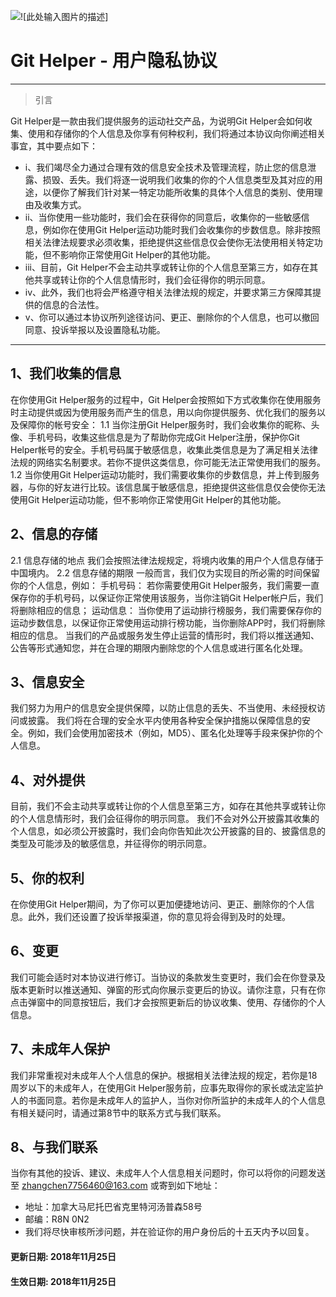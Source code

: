 ![!\[此处输入图片的描述\]][1]
# Git Helper - 用户隐私协议

------

> 引言

Git Helper是一款由我们提供服务的运动社交产品，为说明Git Helper会如何收集、使用和存储你的个人信息及你享有何种权利，我们将通过本协议向你阐述相关事宜，其中要点如下：
* i、我们竭尽全力通过合理有效的信息安全技术及管理流程，防止您的信息泄露、损毁、丢失。我们将逐一说明我们收集的你的个人信息类型及其对应的用途，以便你了解我们针对某一特定功能所收集的具体个人信息的类别、使用理由及收集方式。
* ii、当你使用一些功能时，我们会在获得你的同意后，收集你的一些敏感信息，例如你在使用Git Helper运动功能时我们会收集你的步数信息。除非按照相关法律法规要求必须收集，拒绝提供这些信息仅会使你无法使用相关特定功能，但不影响你正常使用Git Helper的其他功能。
* iii、目前，Git Helper不会主动共享或转让你的个人信息至第三方，如存在其他共享或转让你的个人信息情形时，我们会征得你的明示同意。
* iv、此外，我们也将会严格遵守相关法律法规的规定，并要求第三方保障其提供的信息的合法性。
* v、你可以通过本协议所列途径访问、更正、删除你的个人信息，也可以撤回同意、投诉举报以及设置隐私功能。

------

## 1、我们收集的信息

在你使用Git Helper服务的过程中，Git Helper会按照如下方式收集你在使用服务时主动提供或因为使用服务而产生的信息，用以向你提供服务、优化我们的服务以及保障你的帐号安全：
1.1
当你注册Git Helper服务时，我们会收集你的昵称、头像、手机号码，收集这些信息是为了帮助你完成Git Helper注册，保护你Git Helper帐号的安全。手机号码属于敏感信息，收集此类信息是为了满足相关法律法规的网络实名制要求。若你不提供这类信息，你可能无法正常使用我们的服务。
1.2
当你使用Git Helper运动功能时，我们需要收集你的步数信息，并上传到服务器，与你的好友进行比较。该信息属于敏感信息，拒绝提供这些信息仅会使你无法使用Git Helper运动功能，但不影响你正常使用Git Helper的其他功能。

## 2、信息的存储

2.1
信息存储的地点
我们会按照法律法规规定，将境内收集的用户个人信息存储于中国境内。
2.2
信息存储的期限
一般而言，我们仅为实现目的所必需的时间保留你的个人信息，例如：
手机号码： 若你需要使用Git Helper服务，我们需要一直保存你的手机号码，以保证你正常使用该服务，当你注销Git Helper帐户后，我们将删除相应的信息；
运动信息： 当你使用了运动排行榜服务，我们需要保存你的运动步数信息，以保证你正常使用运动排行榜功能，当你删除APP时，我们将删除相应的信息。
当我们的产品或服务发生停止运营的情形时，我们将以推送通知、公告等形式通知您，并在合理的期限内删除您的个人信息或进行匿名化处理。
## 3、信息安全

我们努力为用户的信息安全提供保障，以防止信息的丢失、不当使用、未经授权访问或披露。
我们将在合理的安全水平内使用各种安全保护措施以保障信息的安全。例如，我们会使用加密技术（例如，MD5）、匿名化处理等手段来保护你的个人信息。
## 4、对外提供

目前，我们不会主动共享或转让你的个人信息至第三方，如存在其他共享或转让你的个人信息情形时，我们会征得你的明示同意。
我们不会对外公开披露其收集的个人信息，如必须公开披露时，我们会向你告知此次公开披露的目的、披露信息的类型及可能涉及的敏感信息，并征得你的明示同意。
## 5、你的权利

在你使用Git Helper期间，为了你可以更加便捷地访问、更正、删除你的个人信息。此外，我们还设置了投诉举报渠道，你的意见将会得到及时的处理。
## 6、变更

我们可能会适时对本协议进行修订。当协议的条款发生变更时，我们会在你登录及版本更新时以推送通知、弹窗的形式向你展示变更后的协议。请你注意，只有在你点击弹窗中的同意按钮后，我们才会按照更新后的协议收集、使用、存储你的个人信息。
## 7、未成年人保护

我们非常重视对未成年人个人信息的保护。根据相关法律法规的规定，若你是18周岁以下的未成年人，在使用Git Helper服务前，应事先取得你的家长或法定监护人的书面同意。若你是未成年人的监护人，当你对你所监护的未成年人的个人信息有相关疑问时，请通过第8节中的联系方式与我们联系。
## 8、与我们联系

当你有其他的投诉、建议、未成年人个人信息相关问题时，你可以将你的问题发送至 zhangchen7756460@163.com 或寄到如下地址：
* 地址：加拿大马尼托巴省克里特河汤普森58号
* 邮编：R8N 0N2
* 我们将尽快审核所涉问题，并在验证你的用户身份后的十五天内予以回复。
#### 更新日期: 2018年11月25日
#### 生效日期: 2018年11月25日


  [1]: https://niyongsheng.github.io/UPA/gitHelper.png
